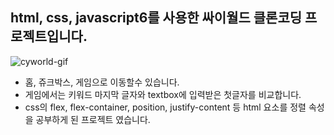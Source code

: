 ## html, css, javascript6를 사용한 싸이월드 클론코딩 프로젝트입니다.

![cyworld-gif](https://github.com/keemewoon/cyworld-clone-coding/assets/66014135/2ce4e515-76b4-41e0-9c5a-6923a3187371)
<br/>
- 홈, 쥬크박스, 게임으로 이동할수 있습니다.
- 게임에서는 키워드 마지막 글자와 textbox에 입력받은 첫글자를 비교합니다.
- css의 flex, flex-container, position, justify-content 등 html 요소를 정렬 속성을 공부하게 된 프로젝트 였습니다.
